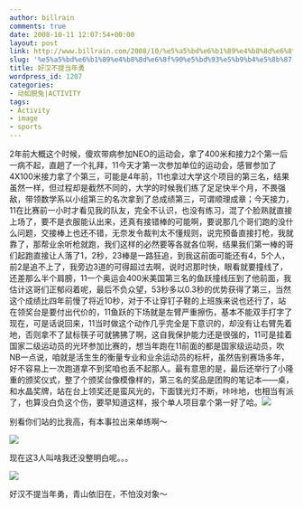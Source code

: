 ```yaml
---
author: billrain
comments: true
date: 2008-10-11 12:07:54+00:00
layout: post
link: http://www.billrain.com/2008/10/%e5%a5%bd%e6%b1%89%e4%b8%8d%e6%8f%90%e5%bd%93%e5%b9%b4%e5%8b%87/
slug: '%e5%a5%bd%e6%b1%89%e4%b8%8d%e6%8f%90%e5%bd%93%e5%b9%b4%e5%8b%87'
title: 好汉不提当年勇
wordpress_id: 1207
categories:
- 动如脱兔|ACTIVITY
tags:
- Activity
- image
- sports
---
```


2年前大概这个时候，傻欢带病参加NEO的运动会，拿了400米和接力2个第一后一病不起，直趟了一个礼拜，11今天才第一次参加单位的运动会，感冒参加了4X100米接力拿了个第三，可能是4年前，11也拿过大学这个项目的第三名，结果虽然一样，但过程却是截然不同的，大学的时候我们练了足足快半个月，不畏强敌，带领数学系以小组第三的名次拿到了总成绩第三，可谓顺理成章；今天接力，11在比赛前一小时才看见我的队友，完全不认识，也没有练习，混了个脸熟就直接上场了，要不是衣服能认出来，还真有接错棒的可能啊，要说那几个哥们跑的没什么问题，交接棒上也还不错，无奈发令裁判太不懂规则，说完预备直接打枪，我就靠了，那帮业余听枪就跑，我们这样的必然要等各就各位啊，结果我们第一棒的哥们起跑直接让人落了1，2秒，23棒是一路狂追，到我这前面可能还有4，5个人，前2是追不上了，我旁边3道的可得超过去啊，说时迟那时快，眼看就要撞线了，还差那么半个肩膀，11一个奥运会400米美国第三名的鱼跃撞线压到了他前面，我估计这哥们正郁闷着呢，最后不负众望，53秒多以0.3秒的优势获得了第三，当然这个成绩比四年前慢了将近10秒，对于不让穿钉子鞋的上班族来说也还行了，站在领奖台是要付出代价的，11鱼跃的下场就是左臂严重擦伤，基本不能双手打字了现在，可是话说回来，11当时做这个动作几乎完全是下意识的，却没有让右臂先着地，否则拿不了鼠标筷子可就狒狒了啊，这自我保护能力还是很强的，11可是挂着国家二级运动员的光环参加比赛的，想当年跑在11前面的都是国家级运动员，吹NB一点说，咱就是活生生的衡量专业和业余运动员的标杆，虽然告别赛场多年，好不容易上一次跑道拿不到奖咱也丢不起那人。最有意思的是，最后还举行了小隆重的颁奖仪式，整了个颁奖台像模像样的，第三名的奖品是团购的笔记本——桌，和水晶奖牌，站在台上领奖还是蛮风光的，下面镁光灯不断，咔咔地，也相当有派了，也算没白负这个伤，要早知道这样，报个单人项目拿个第一好了哈。[![](http://lh3.ggpht.com/billrain/SPCKsN8GoSI/AAAAAAAAEcY/lfESs58OIXw/s800/SN200782.JPG)](http://picasaweb.google.com/lh/photo/Q_zWuaWM-2DwkWHFkeYQiQ)

别看你们站的比我高，有本事拉出来单练啊～

[![](http://lh3.ggpht.com/billrain/SPCKuu8MlZI/AAAAAAAAEck/-oaTMKom6AE/s800/SN200785.JPG)](http://picasaweb.google.com/lh/photo/8-_yAhaZvZhxzHoqB41tdA)

现在这3人叫啥我还没整明白呢。。。

[![](http://lh6.ggpht.com/billrain/SPCKt2m2rtI/AAAAAAAAEcg/I8xDnclf_U4/s800/SN200784.JPG)](http://picasaweb.google.com/lh/photo/wfkeLvwmrcMW_zIO79_Mxg)

好汉不提当年勇，青山依旧在，不怕没对象～

